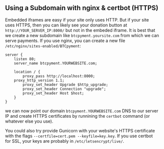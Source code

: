 ## Using a Subdomain with nginx & certbot (HTTPS)
Embedded iframes are easy if your site only uses HTTP. But if your site uses HTTPS, then you can likely see your donation button at `http://YOUR_SERVER_IP:8000/` but not in the embeded iframe. It is best that we create a new subdomain like `btcpyment.yoursite.com` from which we can serve payments. If you use nginx, you can create a new file `/etc/nginx/sites-enabled/BTCpyment`:
```
server {
    listen 80;
    server_name btcpyment.YOURWEBSITE.com;

    location / {
        proxy_pass http://localhost:8000;
	proxy_http_version 1.1;
        proxy_set_header Upgrade $http_upgrade;
        proxy_set_header Connection "upgrade";
        proxy_set_header Host $host;
    }
}
```
we can now point our domain `btcpyment.YOURWEBSITE.com` DNS to our server IP and create HTTPS certificates by runnining the `certbot` command (or whatever else you use).

You could also try provide Gunicorn with your website's HTTPS certificate with the flags `--certfile=cert.pem --keyfile=key.key`. If you use certbot for SSL, your keys are probably in `/etc/letsencrypt/live/`.
